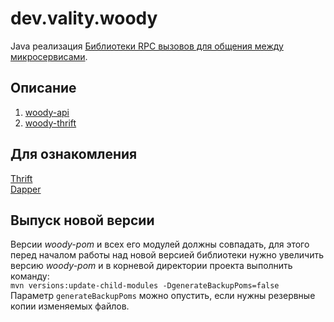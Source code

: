 # dev.vality.woody

Java реализация [Библиотеки RPC вызовов для общения между микросервисами](http://52.29.202.218/design/ms/platform/rpc-lib/).

## Описание

1. [woody-api](woody-api/woody-api.md)
1. [woody-thrift](woody-thrift/woody-thrift.md)

## Для ознакомления

[Thrift](https://thrift.apache.org/)  
[Dapper](http://research.google.com/pubs/pub36356.html)

## Выпуск новой версии
Версии _woody-pom_ и всех его модулей должны совпадать, для этого перед началом работы над новой версией библиотеки нужно увеличить версию _woody-pom_ и в корневой директории проекта выполнить команду:  
`mvn versions:update-child-modules -DgenerateBackupPoms=false`  
Параметр `generateBackupPoms` можно опустить, если нужны резервные копии изменяемых файлов.